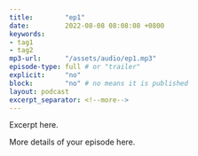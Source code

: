 ```yaml
---
title:        "ep1"
date:         2022-08-08 08:08:08 +0800
keywords:
- tag1
- tag2
mp3-url:      "/assets/audio/ep1.mp3"
episode-type: full # or "trailer"
explicit:     "no"
block:        "no" # no means it is published
layout: podcast
excerpt_separator: <!--more-->
---
```

Excerpt here.
<!--more-->

More details of your episode here.
